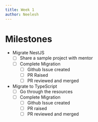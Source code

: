 ```yaml
---
title: Week 1
author: Neelesh
---
```

<!--

-->
# Milestones
- Migrate NestJS
	- [ ] Share a sample project with mentor
	- [ ] Complete Migration
		- [ ] Github Issue created
		- [ ] PR Raised
		- [ ] PR reviewed and merged
- Migrate to TypeScript
	- [ ] Go through the resources
	- [ ] Complete Migration
		- [ ] Github Issue created
		- [ ] PR raised
		- [ ] PR reviewed and merged